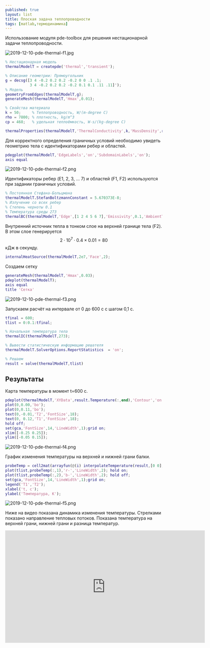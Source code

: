 ```yaml
---
published: true
layout: list
title: Плоская задача теплопроводности
tags: [matlab,термодинамика]
---
```


Использование модуля pde-toolbox для решения нестационарной задачи теплопроводности.

![2019-12-10-pde-thermal-f1.jpg]({{site.baseurl}}/assets/img/2019-12-10-pde-thermal-f1.jpg)

~~~matlab
% Нестационарная модель
thermalModelT = createpde('thermal','transient');

% Описание геометрии: Прямоугольник
g = decsg([3 4 -0.2 0.2 0.2 -0.2 0 0 .1 .1;
           3 4 -0.2 0.2 0.2 -0.2 0.1 0.1 .11 .11]');
% Модель
geometryFromEdges(thermalModelT,g);
generateMesh(thermalModelT,'Hmax',0.01);

% Свойства материала
k = 50;     % Теплопроводность, W/(m-degree C)
rho = 7800; % плотность, kg/m^3
cp = 468;   % удельная теплоёмкость, W-s/(kg-degree C)

thermalProperties(thermalModelT,'ThermalConductivity',k,'MassDensity',rho,'SpecificHeat',cp);

~~~

Для корректного определения граничных условий необходимо увидеть геометрию тела с идентификаторами ребер и областей. 

~~~matlab
pdegplot(thermalModelT,'EdgeLabels','on','SubdomainLabels','on');
axis equal
~~~

![2019-12-10-pde-thermal-f2.png]({{site.baseurl}}/assets/img/2019-12-10-pde-thermal-f2.png)

Идентификаторы ребер (E1, 2, 3, ... 7) и областей (F1, F2) используются при задании граничных условий.    

~~~matlab
% Постоянная Стефана-Больцмана
thermalModelT.StefanBoltzmannConstant = 5.670373E-8; 
% Излучение со всех ребер
% Степень черноты 0.1
% Температура среды 273 
thermalBC(thermalModelT,'Edge',[1 2 4 5 6 7],'Emissivity',0.1,'AmbientTemperature',273);
~~~

Внутренний источник тепла в тонком слое на верхней границе тела (F2). В этом слое генерируется $$2 \cdot 10^7 \cdot 0.4 \times 0.01 = 80 $$ кДж в секунду.

~~~matlab
internalHeatSource(thermalModelT,2e7,'Face',2);
~~~

Создаем сетку

~~~matlab
generateMesh(thermalModelT,'Hmax',0.03);
pdeplot(thermalModelT); 
axis equal
title 'Сетка'
~~~

![2019-12-10-pde-thermal-f3.png]({{site.baseurl}}/assets/img/2019-12-10-pde-thermal-f3.png)

Запускаем расчёт на интервале от 0 до 600 с с шагом 0,1 с. 

~~~matlab
tfinal = 600;
tlist = 0:0.1:tfinal;

% Начальная температура тела
thermalIC(thermalModelT,273);

% Вывести статистическую информацию решателя
thermalModelT.SolverOptions.ReportStatistics  = 'on';

% Решаем
result = solve(thermalModelT,tlist)
~~~

## Результаты

Карта температуры в момент t=600 c.

~~~matlab
pdeplot(thermalModelT,'XYData',result.Temperature(:,end),'Contour','on','ColorMap','hot'); hold on;
plot(0,0.00,'bo'); 
plot(0,0.11,'bo'); 
text(0,-0.01,'T2','FontSize',18);
text(0, 0.12,'T1','FontSize',18);
hold off;
set(gca,'FontSize',14,'LineWidth',1);grid on;
xlim([-0.25 0.25]);
ylim([-0.05 0.15]);
~~~

![2019-12-10-pde-thermal-f4.png]({{site.baseurl}}/assets/img/2019-12-10-pde-thermal-f4.png)

График изменения температуры на верхней и нижней грани балки.

~~~matlab
probeTemp = cell2mat(arrayfun(@(i) interpolateTemperature(result,[0 0],[0.11 0],i)',(1:length(tlist))','UniformOutput',false));
plot(tlist,probeTemp(:,1),'r-','LineWidth',2); hold on;
plot(tlist,probeTemp(:,2),'b-','LineWidth',2); hold off;
set(gca,'FontSize',14,'LineWidth',1);grid on;
legend('T1','T2');
xlabel('t, c');
ylabel('Температура, K');
~~~

![2019-12-10-pde-thermal-f5.png]({{site.baseurl}}/assets/img/2019-12-10-pde-thermal-f5.png)

Ниже на видео показана динамика изменения температуры. Стрелками показано направление тепловых потоков. Показана температура на верхней грани, нижней грани и разница температур.

<iframe width="640" height="360" src="https://www.youtube.com/embed/C9y7O58UQQQ" frameborder="0" allow="accelerometer; autoplay; encrypted-media; gyroscope; picture-in-picture" allowfullscreen></iframe>
